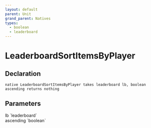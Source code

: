 ```yaml
---
layout: default
parent: Unit
grand_parent: Natives
types:
  - boolean
  - leaderboard
---
```


# LeaderboardSortItemsByPlayer

## Declaration

```
native LeaderboardSortItemsByPlayer takes leaderboard lb, boolean ascending returns nothing
```

## Parameters
<dl>
  <dt>lb `leaderboard`</dt>
  <dd></dd>

  <dt>ascending `boolean`</dt>
  <dd></dd>
</dl>